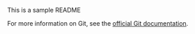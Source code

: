 This is a sample README 

For more information on Git, see the
[official Git documentation](https://git-scm.com/).